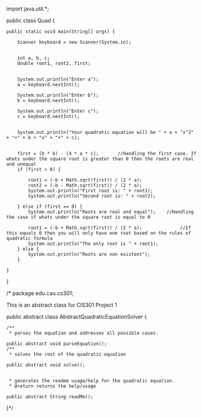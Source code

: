 import java.util.*;



public class Quad {


    public static void main(String[] args) {

        Scanner keyboard = new Scanner(System.in);


        int a, b, c;
        double root1, root2, first;


        System.out.println("Enter a");
        a = keyboard.nextInt();

        System.out.println("Enter b");
        b = keyboard.nextInt();

        System.out.println("Enter c");
        c = keyboard.nextInt();


        System.out.println("Your quadratic equation will be " + a + "x^2" + "+" + b + "x" + "+" + c);


        first = (b * b) - (4 * a * c);       //Handling the first case. If whats under the square root is greater than 0 then the roots are real and unequal
        if (first > 0) {

            root1 = (-b + Math.sqrt(first)) / (2 * a);
            root2 = (-b - Math.sqrt(first)) / (2 * a);
            System.out.println("First root is: " + root1);
            System.out.println("Second root is: " + root2);

        } else if (first == 0) {
            System.out.println("Roots are real and equal");    //Handling the case if whats under the square root is equal to 0

            root1 = (-b + Math.sqrt(first)) / (2 * a);              //If this equals 0 then you will only have one root based on the rules of quadratic formula
            System.out.println("The only root is " + root1);
        } else {
            System.out.println("Roots are non existent");
        }

    }
}


/*
package edu.cau.cs301;


 This is an abstract class for CIS301 Project 1


public abstract class AbstractQuadraticEquationSolver {


    /**
     * parses the equation and addresses all possible cases.

    public abstract void parseEquation();
    /**
     * solves the root of the quadratic equation

    public abstract void solve();


     * generates the readme usage/help for the quadratic equation.
     * @return returns the help/usage

    public abstract String readMe();
}*/
